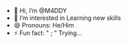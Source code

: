- 👋 Hi, I’m @M4DDY
- 👀 I’m interested in Learning new skills
- 😄 Pronouns: He/Him
- ⚡ Fun fact: " ; " Trying...

<!---
Maddi01/Maddi01 is a ✨ special ✨ repository because its `README.md` (this file) appears on your GitHub profile.
You can click the Preview link to take a look at your changes.
--->
